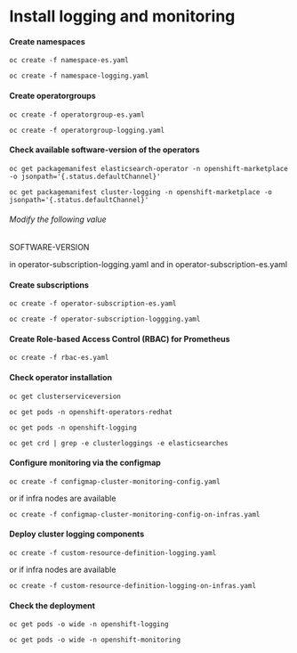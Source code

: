 # Install logging and monitoring

#### Create namespaces
```
oc create -f namespace-es.yaml
```
```
oc create -f namespace-logging.yaml
```
#### Create operatorgroups
```
oc create -f operatorgroup-es.yaml
```
```
oc create -f operatorgroup-logging.yaml
```
#### Check available software-version of the operators
```
oc get packagemanifest elasticsearch-operator -n openshift-marketplace -o jsonpath='{.status.defaultChannel}'
```
```
oc get packagemanifest cluster-logging -n openshift-marketplace -o jsonpath='{.status.defaultChannel}'
```
###### Modify the following value
SOFTWARE-VERSION

in operator-subscription-logging.yaml
and 
in operator-subscription-es.yaml

#### Create subscriptions
```
oc create -f operator-subscription-es.yaml
```
```
oc create -f operator-subscription-loggging.yaml
```

#### Create Role-based Access Control (RBAC) for Prometheus
```
oc create -f rbac-es.yaml
```

#### Check operator installation
```
oc get clusterserviceversion
```
```
oc get pods -n openshift-operators-redhat
```
```
oc get pods -n openshift-logging
```
```
oc get crd | grep -e clusterloggings -e elasticsearches
```

#### Configure monitoring via the configmap
```
oc create -f configmap-cluster-monitoring-config.yaml
```
or if infra nodes are available
```
oc create -f configmap-cluster-monitoring-config-on-infras.yaml
```

#### Deploy cluster logging components 
```
oc create -f custom-resource-definition-logging.yaml
```
or if infra nodes are available
```
oc create -f custom-resource-definition-logging-on-infras.yaml
```

#### Check the deployment
```
oc get pods -o wide -n openshift-logging
```
```
oc get pods -o wide -n openshift-monitoring
```
